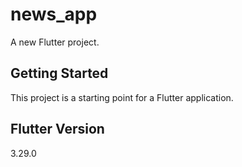 # news_app

A new Flutter project.

## Getting Started

This project is a starting point for a Flutter application.

## Flutter Version
3.29.0
